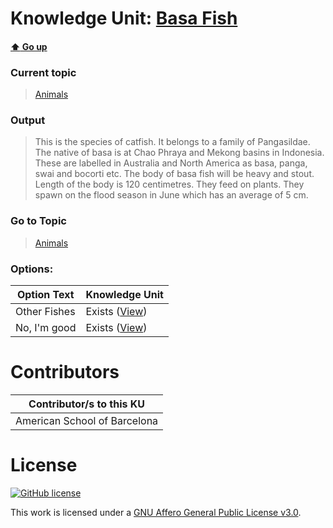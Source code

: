 # Knowledge Unit: [Basa Fish](../../knowledge_units/animals/basa-fish.md)

#### [:arrow_up: Go up](../../topics/animals.md)
### Current topic
> [Animals](../../topics/animals.md)
### Output
> This is the species of catfish. It belongs to a family of Pangasildae. The native of basa is at Chao Phraya and Mekong basins in Indonesia. These are labelled in Australia and North America as basa, panga, swai and bocorti etc. The body of basa fish will be heavy and stout. Length of the body is 120 centimetres. They feed on plants. They spawn on the flood season in June which has an average of 5 cm.
### Go to Topic
> [Animals](../../topics/animals.md)

### Options: 

| Option Text | Knowledge Unit |
| - | - |  
| Other Fishes  |  Exists ([View](../../knowledge_units/animals/other-fishes.md))  |  
| No, I&#039;m good  |  Exists ([View](../../knowledge_units/animals/no-im-good.md))  | 

# Contributors

| Contributor/s to this KU |
| - | 
| American School of Barcelona |

# License
[![GitHub license](https://img.shields.io/github/license/inbrainz/cerebro)](https://github.com/inbrainz/cerebro/blob/master/LICENSE)

This work is licensed under a [GNU Affero General Public License v3.0](https://www.gnu.org/licenses/agpl-3.0.txt).